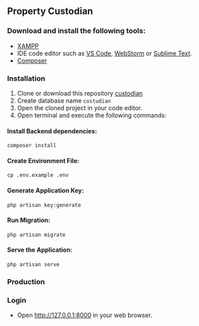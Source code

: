 ## Property Custodian

### Download and install the following tools:
- [XAMPP](https://www.apachefriends.org/download.html)
- IDE code editor such as
  [VS Code](https://code.visualstudio.com),
  [WebStorm](https://www.jetbrains.com/webstorm) or
  [Sublime Text](https://www.sublimetext.com).
- [Composer](https://getcomposer.org/download/)

### Installation

1. Clone or download this repository [custodian](https://github.com/ruelperez/custodian)
2. Create database name `costudian`
3. Open the cloned project in your code editor.
3. Open terminal and execute the following commands:

#### Install Backend dependencies:
    composer install
#### Create Environment File:
    cp .env.example .env
#### Generate Application Key:
    php artisan key:generate
#### Run Migration:
    php artisan migrate
#### Serve the Application:
    php artisan serve
### Production
### Login
- Open <http://127.0.0.1:8000> in your web browser.


